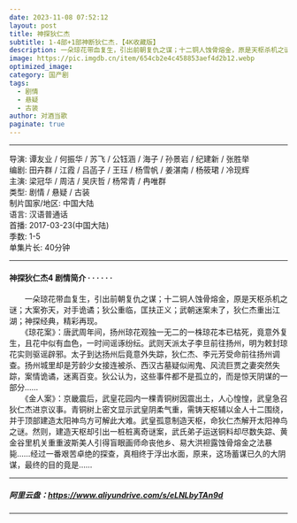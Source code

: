 ```yaml
---
date: 2023-11-08 07:52:12
layout: post
title: 神探狄仁杰
subtitle: 1-4部+1部神断狄仁杰.【4K收藏版】
description: 一朵琼花带血复生，引出前朝复仇之谋；十二铜人蚀骨熔金，原是天枢杀机之谜；大案弥天，对手诡谲；狄公重临，匡扶正义；武朝迷案未了，狄仁杰重出江湖；神探经典，精彩再现.....
image: https://pic.imgdb.cn/item/654cb2e4c458853aef4d2b12.webp
optimized_image: 
category: 国产剧
tags:
  - 剧情
  - 悬疑
  - 古装
author: 对酒当歌
paginate: true
---
```


---

导演: 谭友业 / 何振华 / 苏飞 / 公钰涵 / 海子 / 孙景岩 / 纪建新 / 张胜举  
编剧: 田卉群 / 江霞 / 吕菡子 / 王珏 / 杨雪帆 / 姜湛南 / 杨筱珺 / 冷现辉  
主演: 梁冠华 / 周洁 / 吴庆哲 / 杨常青 / 冉唯群  
类型: 剧情 / 悬疑 / 古装  
制片国家/地区: 中国大陆  
语言: 汉语普通话  
首播: 2017-03-23(中国大陆)  
季数: 1-5  
单集片长: 40分钟  

---

#### 神探狄仁杰4 剧情简介 · · · · · ·

　　一朵琼花带血复生，引出前朝复仇之谋；十二铜人蚀骨熔金，原是天枢杀机之谜；大案弥天，对手诡谲；狄公重临，匡扶正义；武朝迷案未了，狄仁杰重出江湖；神探经典，精彩再现。  
　　《琼花案》：唐武周年间，扬州琼花观独一无二的一株琼花本已枯死，竟意外复生，且花中似有血色，一时间谣诼纷纭。武则天派太子李旦前往扬州，明为敕封琼花实则驱谣辟邪。太子到达扬州后竟意外失踪，狄仁杰、李元芳受命前往扬州调查。扬州城里却是芳龄少女接连被杀、西汉古墓疑似闹鬼、风流巨贾之妻突然失踪，案情诡谲，迷离百变。狄公认为，这些事件都不是孤立的，而是惊天阴谋的一部分……  
　　《金人案》：京畿震后，武皇花园内一棵青铜树因震出土，人心惶惶，武皇急召狄仁杰进京议事。青铜树上密文显示武皇阴柔气重，需铸天枢辅以金人十二围绕，并于顶部建造太阳神鸟方可解此大难。武皇孤意制造天枢，命狄仁杰解开太阳神鸟之谜。然则，建造天枢却引出一桩桩离奇谜案，武氏弟子运送铜料却尽数失踪、黄金谷里机关重重波斯美人引得盲眼画师命丧他乡、易大洪袒露蚀骨熔金之法暴毙……经过一番艰苦卓绝的探查，真相终于浮出水面，原来，这场蓄谋已久的大阴谋，最终的目的竟是……  

---

##### 阿里云盘：<https://www.aliyundrive.com/s/eLNLbyTAn9d>

---

